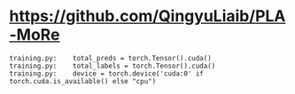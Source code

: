 # https://github.com/QingyuLiaib/PLA-MoRe

```console
training.py:    total_preds = torch.Tensor().cuda()
training.py:    total_labels = torch.Tensor().cuda()
training.py:    device = torch.device('cuda:0' if torch.cuda.is_available() else "cpu")

```
